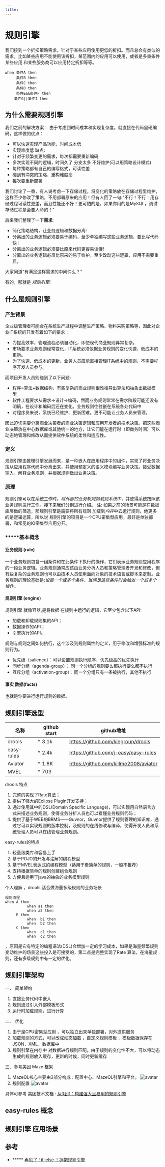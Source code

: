 ```yaml
---
title:
---
```

# 规则引擎


我们接到一个折扣策略需求，针对于某些应用使用更低的折扣。而且总会有类似的需求，比如某些应用不能使用该折扣，某范围内的应用可以使用，或者是多重条件某些应用 和某些服务商可以应用特定折扣等等。
```aidl
when 条件A then  
     条件B then 
     条件C then 
     条件D then
     条件E&&条件F then 
    条件G||条件I then
```
## 为什么需要规则引擎
我们之前的解决方案：
由于考虑到时间成本和实现复杂度，就直接在代码里硬编码，这样做的优点：
- 可以快速实现产品功能，时间成本低
- 实现难度低
缺点:
- 针对于频繁变更的需求，每次都需要重新编码
- 多次实现不同的逻辑，时间久了 分支太多 不好维护(可以用策略设计模式)
- 每种策略都有自己的编写格式，可读性差
- 碰到有冲突的策略，重构难度高
- 每次要重新部署

我们讨论了一番，有人说考虑一下存储过程，将变化的策略放在存储过程里维护，这样至少修改了策略，不用部署原来的应用！但有人回了一句:"不行！不行！用存储过程可读性更差，而且性能还不好！更可怕的是，如果你用的是MySQL，调试存储过程是会要人命的！"

后来我们整理了一下**需求**:
- 简化策略结构，让业务逻辑和数据分离!
- 分离出的业务逻辑必须要易于编码，至少单独编写这些业务逻辑，要比写代码快！
- 分离出的业务逻辑必须要比原来代码更容易读懂!
- 分离出的业务逻辑必须比原来的易于维护，至少改动这些逻辑，应用不需要重启。

大家问道"有满足这样需求的中间件么？"

有的，那就是 *规则引擎*!
## 什么是规则引擎
### 产生背景
企业级管理者可能会在系统生产过程中调整生产策略、物料采购策略等，因此对企业IT系统的开发有着如下的要求：

- 为提高效率，管理流程必须自动化，即使现代商业规则异常复杂。
- 市场要求业务规则经常变化，IT系统必须依据业务规则的变化快速、低成本的更新。
- 为了快速、低成本的更新，业务人员应能直接管理IT系统中的规则，不需要程序开发人员参与。

而项目开发人员则碰到了以下问题:

- 程序=算法+数据结构，有些复杂的商业规则很难推导出算法和抽象出数据模型
- 软件工程要求从需求->设计->编码，然而业务规则常常在需求阶段可能还没有明确，在设计和编码后还在变化，业务规则往往嵌在系统各处代码中
- 对程序员来说，系统已经维护、更新困难，更不可能让业务人员来管理。

因此迫切需要分离商业决策者的商业决策逻辑和应用开发者的技术决策。把这些商业决策放在中心数据库或其他统一的地方，让它们能在运行时（即商务时间）可以动态地管理和修改从而提供软件系统的柔性和适应性。

### 定义
规则引擎由推理引擎发展而来，是一种嵌入在应用程序中的组件，实现了将业务决策从应用程序代码中分离出来，并使用预定义的语义模块编写业务决策。接受数据输入，解释业务规则，并根据规则做出业务决策。
### 原理
规则引擎可以在系统工作时，*将外部的业务规则加载到系统中*，并使得系统按照该业务规则进行工作。接下来我们分别进行介绍。
注: 如果之前的场景可能是在数据库层做的筛选，那规则引擎是需要将所有规则 加载到*内存*中去运行规则，他更多的是逻辑运算，所以说 规则引擎的项目是一个CPU密集型应用，最好是单独部署，和常见的IO密集型应用分开。

### *****基本概念
#### 业务规则 (rule)
一个业务规则包含一组条件和在此条件下执行的操作，它们表示业务规则应用程序的一段业务逻辑。业务规则通常应该由业务分析人员和策略管理者开发和修改，但有些复杂的业务规则也可以由技术人员使用面向对象的技术语言或脚本来定制。业务规则的理论基础是:*设置一个或多个条件，当满足这些条件时会触发一个或多个操作。*
#### 规则引擎 (engine)
规则引擎 就像容器,是将数据 在规则中运行的逻辑，它至少包含以下API:
- 加载和卸载规则集的API；
- 数据操作的API；
- 引擎执行的API。

规则与规则之间如何执行，这个涉及到规则属性的定义，用于修改和增强标准的规则行为。
- 优先级（salience）：可以设置规则执行顺序，优先级高的优先执行
- 同步分组（agenda-group）： 同一个分组的规则要么都执行要么都不执行
- 互斥分组（activation-group）：同一个分组只有一条被执行，其他不执行


#### 事实 数据(facts)
也就是你要进行运行规则的数据。
## 规则引擎选型

| 名称 | github start  |  github地址|
| ---     |   ---     | --- |
| drools  | * 3.1k    | https://github.com/kiegroup/drools |
|easy-rules|* 2.4k    | https://github.com/j-easy/easy-rules |
|Aviator  | * 1.8K    | https://github.com/killme2008/aviator |
|MVEL      |* 703     | |

drools 特点
1. 完整的实现了Rate算法；
2. 提供了强大的Eclipse Plugin开发支持；
3. 通过使用其中的DSL(Domain Specific Language)，可以实现用自然语言方式来描述业务规则，使得业务分析人员也可以看懂业务规则代码；
4. 提供了基于WEB的BRMS——Guvnor，Guvnor提供了规则管理的知识库，通过它可以实现规则的版本控制，及规则的在线修改与编译，使得开发人员和系统管理人员可以在线管理业务规则。

easy-rules的特点
1. 轻量级类库和容易上手
2. 基于POJO的开发与注解的编程模型
3. 基于MVEL表达式的编程模型（适用于极简单的规则，一般不推荐）
4. 支持根据简单的规则创建组合规则
5. 方便且适用于java的抽象的业务模型规则

个人理解 ，drools 适合做海量多级规则的业务场景 
```aidl
规则流程
when A then
          when a1 then
          when a2 then  
     B then 
          when  b1 then
          when  b2 then
     C then
          when  c1 then
          when  c2 then
```
，原因是它有特定的编程语法(DSL)会增加一定的学习成本，如果是海量频繁规则变动维护的场景这些投入是可接受的，第二点是完整实现了Rate 算法，在海量规则，还有多级规则中有一定的优化。

##  规则引擎架构

一、 简单架构 

1. 直接业务代码中嵌入
2. 规则通过引入外部模板形式
3. 运行时加载规则，进行计算

二、 优化
1. 由于是CPU密集型应用 ，可以独立出来单独部署，对外提供服务
2. 加载规则的方式，可以改成动态加载 ，自定义规则模板 ，模板数据保存在 JSON，XML，数据库中
3. 规则引擎在内存中 对数据进行规则匹配，由于规则的变化性不大，可以将动态生成的规则放入缓存，更新的时候，同时更新缓存

三、参考美团 Maze 框架
1. MazeQL核心主要由3部分构成：配置中心、MazeQL引擎和平台。
![avatar](https://p0.meituan.net/travelcube/7119b70635731c94f45871ad788a3289400155.png)
2. 规则配置
![avatar](https://p1.meituan.net/travelcube/b648dab4d847848593cac4fa18c1cbf9212164.png)

具体可参考 美团技术文档 : [从0到1：构建强大且易用的规则引擎](https://tech.meituan.com/2017/06/09/maze-framework.html)
## easy-rules 概念

## 规则引擎 应用场景

## 参考
- ***** [再见了 ! if-else ！拥抱规则引擎](https://www.jianshu.com/p/9b67ab434795)

